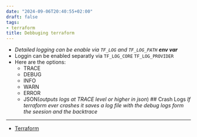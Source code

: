 ```yaml
---
date: "2024-09-06T20:40:55+02:00"
draft: false
tags:
- terraform
title: Debbuging terraform
---
```


-   *Detailed logging can be enable via `TF_LOG` and `TF_LOG_PATH` **env
    var***
-   Loggin can be enabled separatly via `TF_LOG_CORE` `TF_LOG_PROVIDER`
-   Here are the options:
    -   TRACE
    -   DEBUG
    -   INFO
    -   WARN
    -   ERROR
    -   JSON(*outputs logs at TRACE level or higher in json*) ## Crash
        Logs *If terraform ever crashes it saves a log file with the
        debug logs form the seesion and the backtrace*

------------------------------------------------------------------------

-   [Terraform](/cloud/terraform/terraform)
